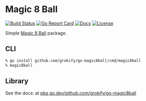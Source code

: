 # Magic 8 Ball

[![Build Status][build-status-svg]][build-status-url]
[![Go Report Card][goreport-svg]][goreport-url]
[![Docs][docs-godoc-svg]][docs-godoc-url]
[![License][license-svg]][license-url]

Simple [Magic 8 Ball](https://en.wikipedia.org/wiki/Magic_8_Ball) package.

## CLI

```bash
% go install github.com/grokify/go-magic8ball/cmd/magic8ball
% magic8ball
```


## Library

See the docs: at [pkg.go.dev/github.com/grokify/go-magic8ball](https://pkg.go.dev/github.com/grokify/go-magic8ball)

 [used-by-svg]: https://sourcegraph.com/github.com/grokify/go-magic8ball/-/badge.svg
 [used-by-url]: https://sourcegraph.com/github.com/grokify/go-magic8ball?badge
 [build-status-svg]: https://github.com/grokify/go-magic8ball/workflows/test/badge.svg
 [build-status-url]: https://github.com/grokify/go-magic8ball/actions
 [goreport-svg]: https://goreportcard.com/badge/github.com/grokify/go-magic8ball
 [goreport-url]: https://goreportcard.com/report/github.com/grokify/go-magic8ball
 [docs-godoc-svg]: https://pkg.go.dev/badge/github.com/grokify/go-magic8ball
 [docs-godoc-url]: https://pkg.go.dev/github.com/grokify/go-magic8ball
 [loc-svg]: https://tokei.rs/b1/github/grokify/go-magic8ball
 [repo-url]: https://github.com/grokify/go-magic8ball
 [license-svg]: https://img.shields.io/badge/license-MIT-blue.svg
 [license-url]: https://github.com/grokify/go-magic8ball/blob/master/LICENSE
